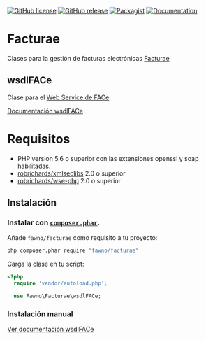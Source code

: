 [![GitHub license](https://img.shields.io/github/license/fawno/Facturae.svg)](https://github.com/fawno/Facturae/blob/master/LICENSE)
[![GitHub release](https://img.shields.io/github/release/fawno/Facturae.svg)](https://github.com/fawno/Facturae/releases)
[![Packagist](https://img.shields.io/packagist/v/fawno/Facturae.svg)](https://packagist.org/packages/fawno/facturae)
[![Documentation](https://img.shields.io/badge/manual-wsdlFACe-blue.svg)](docs/wsdlFACe.md)

# Facturae
Clases para la gestión de facturas electrónicas [Facturae](http://www.facturae.gob.es)

## wsdlFACe
Clase para el [Web Service de FACe](https://face.gob.es/es)

[Documentación wsdlFACe](docs/wsdlFACe.md)

# Requisitos

- PHP version 5.6 o superior con las extensiones openssl y soap habilitadas.
- [robrichards/xmlseclibs](https://github.com/robrichards/xmlseclibs) 2.0 o superior
- [robrichards/wse-php](https://github.com/robrichards/wse-php) 2.0 o superior

## Instalación

### Instalar con [`composer.phar`](http://getcomposer.org).

Añade `fawno/facturae` como requisito a tu proyecto:

```sh
php composer.phar require "fawno/facturae"
```
Carga la clase en tu script:

```php
<?php
  require 'vendor/autoload.php';

  use Fawno\Facturae\wsdlFACe;
```

### Instalación manual

[Ver documentación wsdlFACe](docs/wsdlFACe.md)
